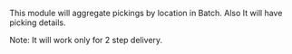 This module will aggregate pickings by location in Batch.
Also It will have picking details.

Note: It will work only for 2 step delivery.
